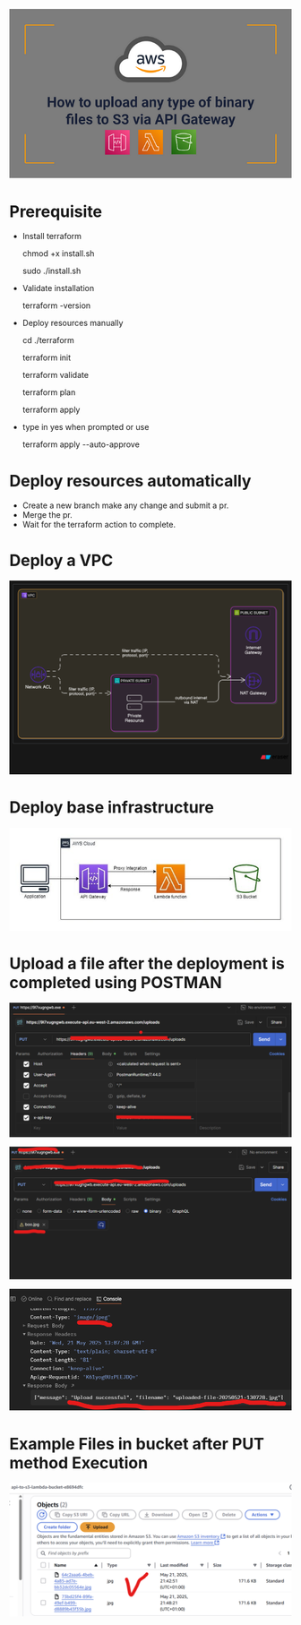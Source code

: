 ![alt text](docs/image.png)

# Prerequisite
- Install terraform

  chmod +x install.sh

  sudo ./install.sh

- Validate installation
  
  terraform -version

- Deploy resources manually

  cd ./terraform

  terraform init

  terraform validate

  terraform plan
  
  terraform apply

- type in yes when prompted or use 
  
  terraform apply --auto-approve

# Deploy resources automatically

- Create a new branch make any change and submit a pr. 
- Merge the pr.
- Wait for the terraform action to complete.

# Deploy a VPC

![alt text](docs/vpc_networking_diagram.png)

# Deploy base infrastructure

![alt text](docs/image-1.png)

# Upload a file after the deployment is completed using POSTMAN

![alt text](docs/image-3.png)

![alt text](docs/image-2.png)

![alt text](docs/image-4.png)

# Example Files in bucket after PUT method Execution

![alt text](docs/image-5.png)